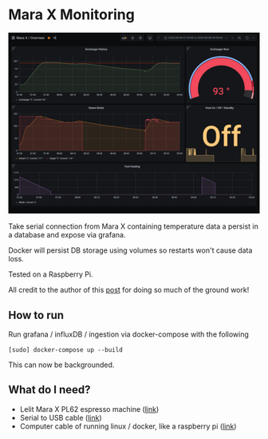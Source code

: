 # Mara X Monitoring

![Granfana Preview](./preview.png "Granfana Preview")

Take serial connection from Mara X containing temperature data a persist in a database and expose via grafana.

Docker will persist DB storage using volumes so restarts won't cause data loss.

Tested on a Raspberry Pi.

All credit to the author of this [post](https://www.reddit.com/r/espresso/comments/hft5zv/data_visualisation_lelit_marax_mod/) for doing so much of the ground work!

## How to run

Run grafana / influxDB / ingestion via docker-compose with the following

```shell
[sudo] docker-compose up --build
```

This can now be backgrounded.

## What do I need?

- Lelit Mara X PL62 espresso machine ([link](https://marax.lelit.com/index-eng.html))
- Serial to USB cable ([link](https://www.amazon.co.uk/gp/product/B01N4X3BJB/ref=ppx_yo_dt_b_asin_title_o06_s00?ie=UTF8&psc=1))
- Computer cable of running linux / docker, like a raspberry pi ([link](https://www.raspberrypi.org/products/raspberry-pi-4-model-b/))
